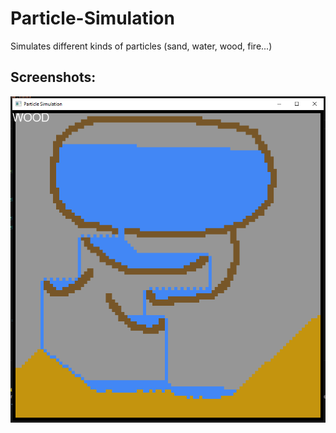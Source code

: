 # Particle-Simulation
Simulates different kinds of particles (sand, water, wood, fire...)

Screenshots:
---------------
<img src="./Water_sim.png">
<img srd="./sand_and_fire_sim.png">
